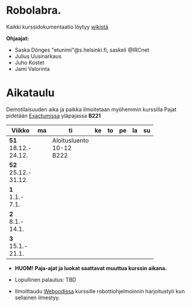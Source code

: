 # Robolabra.
Kaikki kurssidokumentaatio löytyy [wikistä](https://github.com/javaLabra/Robolabra-2017-vuodenvaihde/wiki)

**Ohjaajat:**
* Saska Dönges "etunimi"@s.helsinki.fi, saskeli @IRCnet
* Julius Uusinarkaus
* Juho Kostet
* Jami Valorinta

# Aikataulu

Demotilaisuuden aika ja paikka ilmoitetaan myöhemmin kurssilla
Pajat pidetään [Exactumissa](http://www.helsinki.fi/teknos/opetustilat/kumpula/gh2b/default.htm) yläpajassa **B221**

| Viikko | ma | ti | ke | to | pe | la | su |
| --- | --- | --- | --- | --- | --- | --- | --- |
| **51**<br>18.12.-<br>24.12. |  | Aloitusluento<br>10-12<br>B222  |  |  |  |  |  |
| **52**<br>25.12.-<br>31.12. |  |  |  |  |  |  |  |
| **1**<br>1.1.-<br>7.1. |  |  |  |  |  |  |  |
| **2**<br>8.1.-<br>14.1. |  |  |  |  |  |  |  |
| **3**<br>15.1.-<br>21.1. |  |  |  |  |  |  |  |

* **HUOM!** **Paja-ajat ja luokat saattavat muuttua kurssin aikana.**

* Lopullinen palautus: TBD

* Ilmoittaudu [Weboodissa](https://weboodi.helsinki.fi) kurssille robottiohjelmoinnin harjoitustyö kun sellainen ilmestyy.

